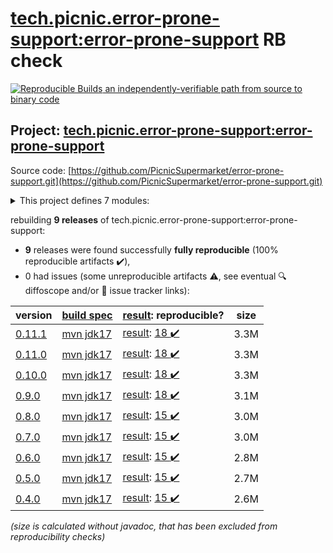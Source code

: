 [tech.picnic.error-prone-support:error-prone-support](https://central.sonatype.com/artifact/tech.picnic.error-prone-support/error-prone-support/0.11.1/versions) RB check
=======

[![Reproducible Builds](https://reproducible-builds.org/images/logos/rb.svg) an independently-verifiable path from source to binary code](https://reproducible-builds.org/)

## Project: [tech.picnic.error-prone-support:error-prone-support](https://central.sonatype.com/artifact/tech.picnic.error-prone-support/error-prone-support/0.11.1/versions)

Source code: [https://github.com/PicnicSupermarket/error-prone-support.git](https://github.com/PicnicSupermarket/error-prone-support.git)

<details><summary>This project defines 7 modules:</summary>

* [tech.picnic.error-prone-support:documentation-support](https://central.sonatype.com/artifact/tech.picnic.error-prone-support/documentation-support/0.11.1)
* [tech.picnic.error-prone-support:error-prone-contrib](https://central.sonatype.com/artifact/tech.picnic.error-prone-support/error-prone-contrib/0.11.1)
* [tech.picnic.error-prone-support:error-prone-support](https://central.sonatype.com/artifact/tech.picnic.error-prone-support/error-prone-support/0.11.1)
* [tech.picnic.error-prone-support:refaster-compiler](https://central.sonatype.com/artifact/tech.picnic.error-prone-support/refaster-compiler/0.11.1)
* [tech.picnic.error-prone-support:refaster-runner](https://central.sonatype.com/artifact/tech.picnic.error-prone-support/refaster-runner/0.11.1)
* [tech.picnic.error-prone-support:refaster-support](https://central.sonatype.com/artifact/tech.picnic.error-prone-support/refaster-support/0.11.1)
* [tech.picnic.error-prone-support:refaster-test-support](https://central.sonatype.com/artifact/tech.picnic.error-prone-support/refaster-test-support/0.11.1)
</details>

rebuilding **9 releases** of tech.picnic.error-prone-support:error-prone-support:
- **9** releases were found successfully **fully reproducible** (100% reproducible artifacts :heavy_check_mark:),
- 0 had issues (some unreproducible artifacts :warning:, see eventual :mag: diffoscope and/or :memo: issue tracker links):

| version | [build spec](/BUILDSPEC.md) | [result](https://reproducible-builds.org/docs/jvm/): reproducible? | size |
| -- | --------- | ------ | -- |
| [0.11.1](https://central.sonatype.com/artifact/tech.picnic.error-prone-support/error-prone-support/0.11.1/pom) | [mvn jdk17](error-prone-support-0.11.1.buildspec) | [result](error-prone-support-0.11.1.buildinfo): [18 :heavy_check_mark: ](error-prone-support-0.11.1.buildcompare) | 3.3M |
| [0.11.0](https://central.sonatype.com/artifact/tech.picnic.error-prone-support/error-prone-support/0.11.0/pom) | [mvn jdk17](error-prone-support-0.11.0.buildspec) | [result](error-prone-support-0.11.0.buildinfo): [18 :heavy_check_mark: ](error-prone-support-0.11.0.buildcompare) | 3.3M |
| [0.10.0](https://central.sonatype.com/artifact/tech.picnic.error-prone-support/error-prone-support/0.10.0/pom) | [mvn jdk17](error-prone-support-0.10.0.buildspec) | [result](error-prone-support-0.10.0.buildinfo): [18 :heavy_check_mark: ](error-prone-support-0.10.0.buildcompare) | 3.3M |
| [0.9.0](https://central.sonatype.com/artifact/tech.picnic.error-prone-support/error-prone-support/0.9.0/pom) | [mvn jdk17](error-prone-support-0.9.0.buildspec) | [result](error-prone-support-0.9.0.buildinfo): [18 :heavy_check_mark: ](error-prone-support-0.9.0.buildcompare) | 3.1M |
| [0.8.0](https://central.sonatype.com/artifact/tech.picnic.error-prone-support/error-prone-support/0.8.0/pom) | [mvn jdk17](error-prone-support-0.8.0.buildspec) | [result](error-prone-support-0.8.0.buildinfo): [15 :heavy_check_mark: ](error-prone-support-0.8.0.buildcompare) | 3.0M |
| [0.7.0](https://central.sonatype.com/artifact/tech.picnic.error-prone-support/error-prone-support/0.7.0/pom) | [mvn jdk17](error-prone-support-0.7.0.buildspec) | [result](error-prone-support-0.7.0.buildinfo): [15 :heavy_check_mark: ](error-prone-support-0.7.0.buildcompare) | 3.0M |
| [0.6.0](https://central.sonatype.com/artifact/tech.picnic.error-prone-support/error-prone-support/0.6.0/pom) | [mvn jdk17](error-prone-support-0.6.0.buildspec) | [result](error-prone-support-0.6.0.buildinfo): [15 :heavy_check_mark: ](error-prone-support-0.6.0.buildcompare) | 2.8M |
| [0.5.0](https://central.sonatype.com/artifact/tech.picnic.error-prone-support/error-prone-support/0.5.0/pom) | [mvn jdk17](error-prone-support-0.5.0.buildspec) | [result](error-prone-support-0.5.0.buildinfo): [15 :heavy_check_mark: ](error-prone-support-0.5.0.buildcompare) | 2.7M |
| [0.4.0](https://central.sonatype.com/artifact/tech.picnic.error-prone-support/error-prone-support/0.4.0/pom) | [mvn jdk17](error-prone-support-0.4.0.buildspec) | [result](error-prone-support-0.4.0.buildinfo): [15 :heavy_check_mark: ](error-prone-support-0.4.0.buildcompare) | 2.6M |

<i>(size is calculated without javadoc, that has been excluded from reproducibility checks)</i>
